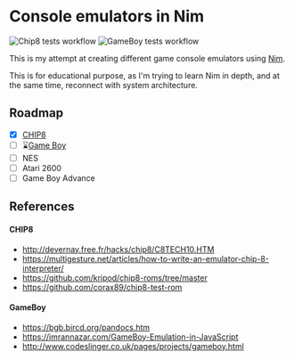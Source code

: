 # Console emulators in Nim

![Chip8 tests workflow](https://github.com/ThibaudMZN/nimulators/actions/workflows/chip8-tests.yml/badge.svg
)
![GameBoy tests workflow](https://github.com/ThibaudMZN/nimulators/actions/workflows/gameboy-tests.yml/badge.svg
)


This is my attempt at creating different game console emulators using [Nim](https://nim-lang.org/). 

This is for educational purpose, as I'm trying to learn Nim in depth, and at the same time, reconnect with system architecture.

## Roadmap

- [x] [CHIP8](https://en.wikipedia.org/wiki/CHIP-8)
- [ ] ⌛[Game Boy](https://en.wikipedia.org/wiki/Game_Boy)
- [ ] NES
- [ ] Atari 2600
- [ ] Game Boy Advance

## References
#### CHIP8
- http://devernay.free.fr/hacks/chip8/C8TECH10.HTM
- https://multigesture.net/articles/how-to-write-an-emulator-chip-8-interpreter/
- https://github.com/kripod/chip8-roms/tree/master
- https://github.com/corax89/chip8-test-rom

#### GameBoy
- https://bgb.bircd.org/pandocs.htm
- https://imrannazar.com/GameBoy-Emulation-in-JavaScript
- http://www.codeslinger.co.uk/pages/projects/gameboy.html
